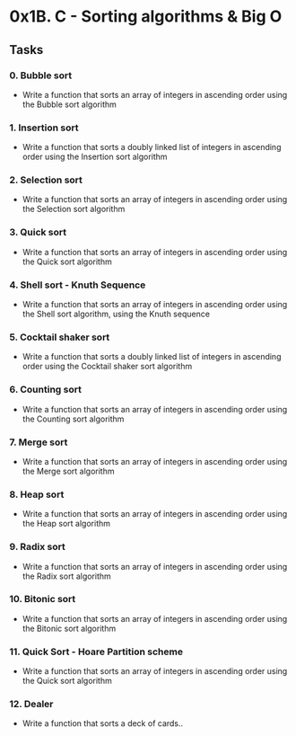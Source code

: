 # 0x1B. C - Sorting algorithms & Big O

## Tasks
### 0. Bubble sort
- Write a function that sorts an array of integers in ascending order using the Bubble sort algorithm

### 1. Insertion sort
- Write a function that sorts a doubly linked list of integers in ascending order using the Insertion sort algorithm

### 2. Selection sort
- Write a function that sorts an array of integers in ascending order using the Selection sort algorithm

### 3. Quick sort
- Write a function that sorts an array of integers in ascending order using the Quick sort algorithm

### 4. Shell sort - Knuth Sequence
- Write a function that sorts an array of integers in ascending order using the Shell sort algorithm, using the Knuth sequence

### 5. Cocktail shaker sort
- Write a function that sorts a doubly linked list of integers in ascending order using the Cocktail shaker sort algorithm

### 6. Counting sort
- Write a function that sorts an array of integers in ascending order using the Counting sort algorithm

### 7. Merge sort
- Write a function that sorts an array of integers in ascending order using the Merge sort algorithm

### 8. Heap sort
- Write a function that sorts an array of integers in ascending order using the Heap sort algorithm

### 9. Radix sort
- Write a function that sorts an array of integers in ascending order using the Radix sort algorithm

### 10. Bitonic sort
- Write a function that sorts an array of integers in ascending order using the Bitonic sort algorithm

### 11. Quick Sort - Hoare Partition scheme
- Write a function that sorts an array of integers in ascending order using the Quick sort algorithm

### 12. Dealer
- Write a function that sorts a deck of cards..
